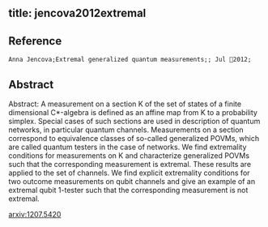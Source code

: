title: jencova2012extremal
---


## Reference

	Anna Jencova;Extremal generalized quantum measurements;; Jul 2012;

## Abstract 

Abstract:  A measurement on a section K of the set of states of a finite dimensional
C*-algebra is defined as an affine map from K to a probability simplex. Special
cases of such sections are used in description of quantum networks, in
particular quantum channels. Measurements on a section correspond to
equivalence classes of so-called generalized POVMs, which are called quantum
testers in the case of networks. We find extremality conditions for
measurements on K and characterize generalized POVMs such that the
corresponding measurement is extremal. These results are applied to the set of
channels. We find explicit extremality conditions for two outcome measurements
on qubit channels and give an example of an extremal qubit 1-tester such that
the corresponding measurement is not extremal.

    

[arxiv:1207.5420](https://arxiv.org/abs/1207.5420)